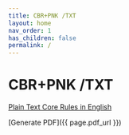 ```yaml
---
title: CBR+PNK /TXT
layout: home
nav_order: 1
has_children: false
permalink: /
---
```


# CBR+PNK /TXT

[Plain Text Core Rules in English](/docs/en/index.md)

<!--- [Texto Simples das Regras Base em Português Brasileiro](/docs/ptbr/ptbr-index.md) --->

[Generate PDF]({{ page.pdf_url }})